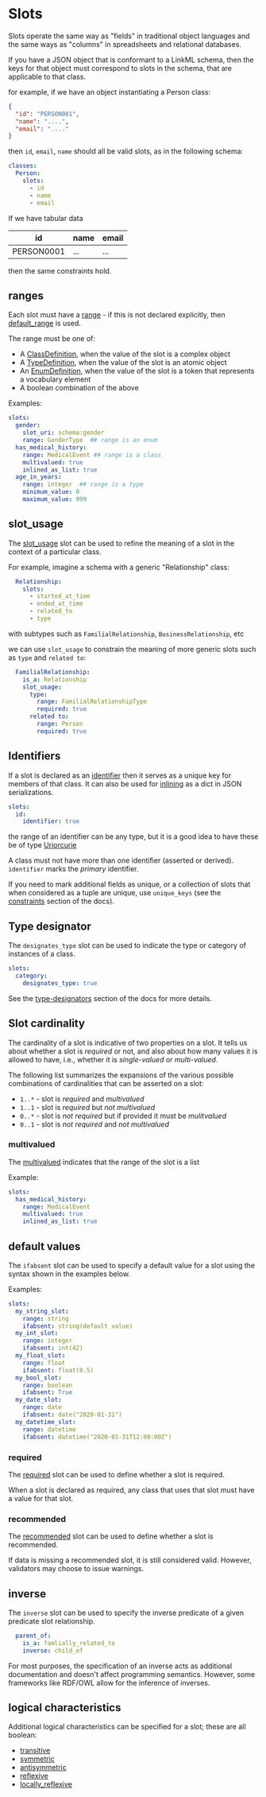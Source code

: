 # Slots

Slots operate the same way as "fields" in traditional object languages and the same ways as "columns" in spreadsheets and relational databases.

If you have a JSON object that is conformant to a LinkML schema, then
the keys for that object must correspond to slots in the schema, that
are applicable to that class.

for example, if we have an object instantiating a Person class:

```json
{
  "id": "PERSON001",
  "name": "....",
  "email": "...."
}
```

then `id`, `email`, `name` should all be valid slots, as in the following schema:

```yaml
classes:
  Person:
    slots:
      - id
      - name
      - email
```


If we have tabular data

|id|name|email|
|---|---|---|
|PERSON0001|...|...|

then the same constraints hold.

## ranges

Each slot must have a [range](https://w3id.org/linkml/range) - if this is not declared explicitly, then [default_range](https://w3id.org/linkml/default_range) is used.

The range must be one of:

 * A [ClassDefinition](https://w3id.org/linkml/ClassDefinition), when the value of the slot is a complex object
 * A [TypeDefinition](https://w3id.org/linkml/TypeDefinition), when the value of the slot is an atomic object
 * An [EnumDefinition](https://w3id.org/linkml/EnumDefinition), when the value of the slot is a token that represents a vocabulary element
 * A boolean combination of the above

Examples:

```yaml
slots:
  gender:
    slot_uri: schema:gender
    range: GenderType  ## range is an enum
  has_medical_history:
    range: MedicalEvent ## range is a class
    multivalued: true
    inlined_as_list: true
  age_in_years:
    range: integer  ## range is a type
    minimum_value: 0
    maximum_value: 999
```

## slot_usage

The [slot_usage](https://w3id.org/linkml/slot_usage) slot can be used to refine the meaning of a slot in the context of a particular class.

For example, imagine a schema with a generic "Relationship" class:

```yaml
  Relationship:
    slots:
      - started_at_time
      - ended_at_time
      - related_to
      - type
```

with subtypes such as `FamilialRelationship`, `BusinessRelationship`, etc

we can use `slot_usage` to constrain the meaning of more generic slots such as `type` and `related to`:

```yaml
  FamilialRelationship:
    is_a: Relationship
    slot_usage:
      type:
        range: FamilialRelationshipType
        required: true
      related to:
        range: Person
        required: true
```        

## Identifiers


If a slot is declared as an [identifier](https://w3id.org/linkml/identifier)
then it serves as a unique key for members of that class. It can also
be used for [inlining](inlining) as a dict in JSON serializations.


```yaml
slots:
  id:
    identifier: true
```

the range of an identifier can be any type, but it is a good idea to have these be of type [Uriorcurie](https://w3id.org/linkml/Uriorcurie)

A class must not have more than one identifier (asserted or derived). `identifier` marks the *primary* identifier.

If you need to mark additional fields as unique, or a collection of slots that when considered as a tuple are unique, use
`unique_keys` (see the [constraints](constraints.md) section of the docs).

## Type designator

The `designates_type` slot can be used to indicate the type or category of instances of a class.

```yaml
slots:
  category:
    designates_type: true
```

See the [type-designators](type-designator.md) section of the docs for more details.

## Slot cardinality

The cardinality of a slot is indicative of two properties on a slot. It tells us about whether a slot is *required* or not, and also about how many values it is allowed to have, i.e., whether it is *single-valued* or *multi-valued*.

The following list summarizes the expansions of the various possible combinations of cardinalities that can be asserted on a slot:
* `1..*` - slot is *required* and *multivalued*
* `1..1` - slot is *required* but *not multivalued*
* `0..*` - slot is *not required* but if provided it must be *mulitvalued*
* `0..1` - slot is *not required* and *not multivalued*

### multivalued

The [multivalued](https://w3id.org/linkml/multivalued) indicates that the range of the slot is a list

Example:

```yaml
slots:
  has_medical_history:
    range: MedicalEvent
    multivalued: true
    inlined_as_list: true
```

## default values

The `ifabsent` slot can be used to specify a default value for a slot using the syntax shown in the examples below.

Examples: 

```yaml
slots:
  my_string_slot:
    range: string
    ifabsent: string(default value)
  my_int_slot:
    range: integer
    ifabsent: int(42)
  my_float_slot:
    range: float
    ifabsent: float(0.5)
  my_bool_slot:
    range: boolean
    ifabsent: True
  my_date_slot:
    range: date
    ifabsent: date("2020-01-31")
  my_datetime_slot:
    range: datetime
    ifabsent: datetime("2020-01-31T12:00:00Z")
```

### required

The [required](https://w3id.org/linkml/required) slot can be used to define whether a slot is required.

When a slot is declared as required, any class that uses that slot must have a value for that slot.

### recommended

The [recommended](https://w3id.org/linkml/recommended) slot can be used to define whether a slot is recommended.

If data is missing a recommended slot, it is still considered valid. However, validators may choose to issue warnings.

## inverse

The `inverse` slot can be used to specify the inverse predicate of a given predicate slot relationship.

```yaml
  parent_of:
    is_a: famlially_related_to
    inverse: child_of
```

For most purposes, the specification of an inverse acts as additional documentation and doesn't
affect programming semantics. However, some frameworks like RDF/OWL allow for the inference of
inverses.

## logical characteristics

Additional logical characteristics can be specified for a slot; these are all boolean:

* [transitive](https://w3id.org/linkml/transitive)
* [symmetric](https://w3id.org/linkml/symmetric)
* [antisymmetric](https://w3id.org/linkml/symmetric)
* [reflexive](https://w3id.org/linkml/reflexive)
* [locally_reflexive](https://w3id.org/linkml/locally_reflexive)
